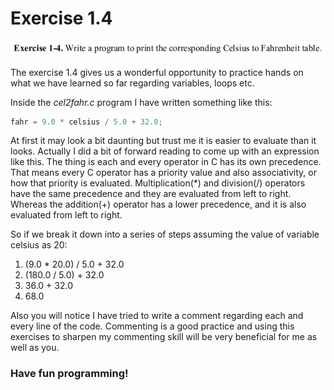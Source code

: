 # Exercise 1.4

![Problem Statement](prb_statement.png)

The exercise 1.4 gives us a wonderful opportunity to practice hands on what we have learned so far regarding variables, loops etc.

Inside the _cel2fahr.c_ program I have written something like this:

```c
fahr = 9.0 * celsius / 5.0 + 32.0;
```

At first it may look a bit daunting but trust me it is easier to evaluate than it looks. Actually I did a bit of forward reading to come up with an expression like this. The thing is each and every operator in C has its own precedence. That means every C operator has a priority value and also associativity, or how that priority is evaluated. Multiplication(\*) and division(/) operators have the same precedence and they are evaluated from left to right. Whereas the addition(+) operator has a lower precedence, and it is also evaluated from left to right.

So if we break it down into a series of steps assuming the value of variable celsius as 20:
1. (9.0 * 20.0) / 5.0 + 32.0
2. (180.0 / 5.0) + 32.0
3. 36.0 + 32.0
4. 68.0

Also you will notice I have tried to write a comment regarding each and every line of the code. Commenting is a good practice and using this exercises to sharpen my commenting skill will be very beneficial for me as well as you. 

### Have fun programming!
